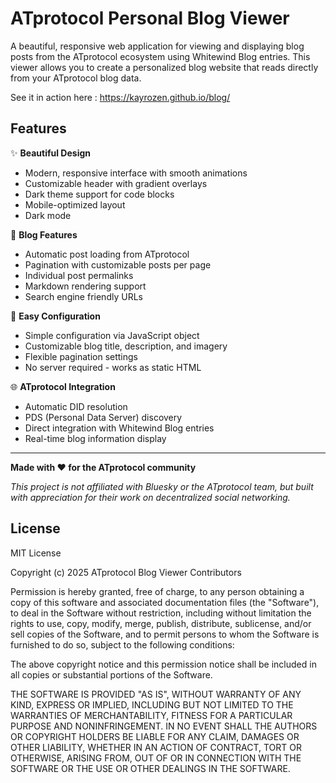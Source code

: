 # ATprotocol Personal Blog Viewer

A beautiful, responsive web application for viewing and displaying blog posts from the ATprotocol ecosystem using Whitewind Blog entries. This viewer allows you to create a personalized blog website that reads directly from your ATprotocol blog data.

See it in action here : https://kayrozen.github.io/blog/

## Features

✨ **Beautiful Design**
- Modern, responsive interface with smooth animations
- Customizable header with gradient overlays
- Dark theme support for code blocks
- Mobile-optimized layout
- Dark mode

📖 **Blog Features**
- Automatic post loading from ATprotocol
- Pagination with customizable posts per page
- Individual post permalinks
- Markdown rendering support
- Search engine friendly URLs

🔧 **Easy Configuration**
- Simple configuration via JavaScript object
- Customizable blog title, description, and imagery
- Flexible pagination settings
- No server required - works as static HTML

🌐 **ATprotocol Integration**
- Automatic DID resolution
- PDS (Personal Data Server) discovery
- Direct integration with Whitewind Blog entries
- Real-time blog information display

---

**Made with ❤️ for the ATprotocol community**

*This project is not affiliated with Bluesky or the ATprotocol team, but built with appreciation for their work on decentralized social networking.*

## License

MIT License

Copyright (c) 2025 ATprotocol Blog Viewer Contributors

Permission is hereby granted, free of charge, to any person obtaining a copy
of this software and associated documentation files (the "Software"), to deal
in the Software without restriction, including without limitation the rights
to use, copy, modify, merge, publish, distribute, sublicense, and/or sell
copies of the Software, and to permit persons to whom the Software is
furnished to do so, subject to the following conditions:

The above copyright notice and this permission notice shall be included in all
copies or substantial portions of the Software.

THE SOFTWARE IS PROVIDED "AS IS", WITHOUT WARRANTY OF ANY KIND, EXPRESS OR
IMPLIED, INCLUDING BUT NOT LIMITED TO THE WARRANTIES OF MERCHANTABILITY,
FITNESS FOR A PARTICULAR PURPOSE AND NONINFRINGEMENT. IN NO EVENT SHALL THE
AUTHORS OR COPYRIGHT HOLDERS BE LIABLE FOR ANY CLAIM, DAMAGES OR OTHER
LIABILITY, WHETHER IN AN ACTION OF CONTRACT, TORT OR OTHERWISE, ARISING FROM,
OUT OF OR IN CONNECTION WITH THE SOFTWARE OR THE USE OR OTHER DEALINGS IN THE
SOFTWARE.

